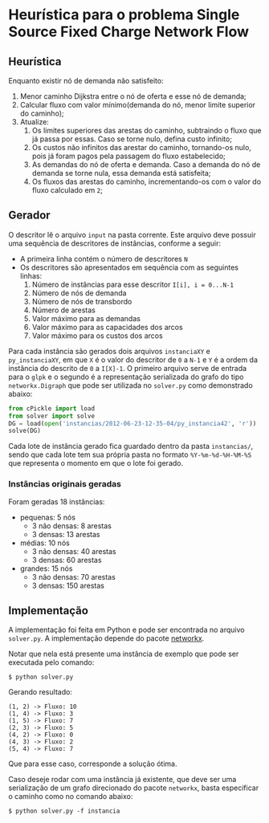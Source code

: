 # Heurística para o problema Single Source Fixed Charge Network Flow

## Heurística

Enquanto existir nó de demanda não satisfeito:

1. Menor caminho Dijkstra entre o nó de oferta e esse nó de demanda;
2. Calcular fluxo com valor mínimo(demanda do nó, menor limite superior do
caminho);
3. Atualize:
    1. Os limites superiores das arestas do caminho, subtraindo o fluxo que já
    passa por essas. Caso se torne nulo, defina custo infinito;
    2. Os custos não infinitos das arestar do caminho, tornando-os nulo, pois já
     foram pagos pela passagem do fluxo estabelecido;
    3. As demandas do nó de oferta e demanda. Caso a demanda do nó de demanda se
     torne nula, essa demanda está satisfeita;
    4. Os fluxos das arestas do caminho, incrementando-os com o valor do fluxo
    calculado em `2`;


## Gerador

O descritor lê o arquivo `input` na pasta corrente. Este arquivo deve possuir
uma sequência de descritores de instâncias, conforme a seguir:

* A primeira linha contém o número de descritores `N`
* Os descritores são apresentados em sequência com as seguintes linhas:
    1. Número de instâncias para esse descritor `I[i], i = 0...N-1`
    2. Número de nós de demanda
    3. Número de nós de transbordo
    4. Número de arestas
    5. Valor máximo para as demandas
    6. Valor máximo para as capacidades dos arcos
    7. Valor máximo para os custos dos arcos

Para cada instância são gerados dois arquivos `instanciaXY` e `py_instanciaXY`,
em que `X` é o valor do descritor de `0` a `N-1` e `Y`   é a ordem da instância
do descrito de `0` a `I[X]-1`. O primeiro arquivo serve de entrada para o `glpk`
e o segundo é a representação serializada do grafo do tipo `networkx.Digraph`
que pode ser utilizada no `solver.py` como demonstrado abaixo:

```python
from cPickle import load
from solver import solve
DG = load(open('instancias/2012-06-23-12-35-04/py_instancia42', 'r'))
solve(DG)
```

Cada lote de instância gerado fica guardado dentro da pasta `instancias/`, sendo
que cada lote tem sua própria pasta no formato `%Y-%m-%d-%H-%M-%S` que
representa o momento em que o lote foi gerado.

### Instâncias **originais** geradas

Foram geradas 18 instâncias:

* pequenas: 5 nós
    * 3 não densas: 8 arestas
    * 3 densas: 13 arestas
* médias: 10 nós
    * 3 não densas: 40 arestas
    * 3 densas: 60 arestas
* grandes: 15 nós
    * 3 não densas: 70 arestas
    * 3 densas: 150 arestas


## Implementação

A implementação foi feita em Python e pode ser encontrada no arquivo
`solver.py`. A implementação depende do pacote
[networkx](http://networkx.lanl.gov/index.html).

Notar que nela está presente
uma instância de exemplo que pode ser executada pelo comando:

    $ python solver.py

Gerando resultado:

    (1, 2) -> Fluxo: 10
    (1, 4) -> Fluxo: 3
    (1, 5) -> Fluxo: 7
    (2, 3) -> Fluxo: 5
    (4, 2) -> Fluxo: 0
    (4, 3) -> Fluxo: 2
    (5, 4) -> Fluxo: 7

Que para esse caso, corresponde a solução ótima.

Caso deseje rodar com uma instância já existente, que deve ser  uma
serialização de um grafo  direcionado do pacote `networkx`, basta especificar o
caminho como no comando abaixo:

    $ python solver.py -f instancia

